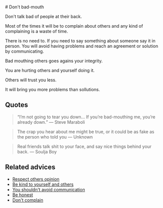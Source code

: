 <br># Don't bad-mouth

Don't talk bad of people at their back.

Most of the times it will be to complain about others and any kind of complaining is a waste of time.

There is no need to. If you need to say something about someone say it in person. You will avoid having problems and reach an agreement or solution by communicating.

Bad mouthing others goes agains your integrity.

You are hurting others and yourself doing it.

Others will trust you less.

It will bring you more problems than sollutions.


## Quotes

> “I’m not going to tear you down… If you’re bad-mouthing me, you’re already down.” ― Steve Maraboli

> The crap you hear about me might be true, or it could be as fake as the person who told you ― Unknown

> Real friends talk shit to your face, and say nice things behind your back. ― Soulja Boy

## Related advices

- [Respect others opinion](../Respect%20others%20opinion/index.md)
- [Be kind to yourself and others](../Be%20kind%20to%20yourself%20and%20others/index.md)
- [You shouldn't avoid communication](../You%20shouldn't%20avoid%20communication/index.md)
- [Be honest](../Be%20honest/index.md)
- [Don't complain](../Don't%20complain/index.md)
<br>
